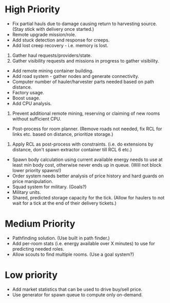 # High Priority

- Fix partial hauls due to damage causing return to harvesting source. (Stay stick with delivery once started.)
- Remote upgrade mission/role.
- Add stuck detection and response for creeps.
- Add lost creep recovery - i.e. memory is lost.
1. Gather haul requests/providers/state.
2. Gather visibility requests and missions in progress to gather visibility.
- Add remote mining container building.
- Add road system - gather nodes and generate connectivity.
- Computer number of hauler/harvester parts needed based on path distance.
- Factory usage.
- Boost usage.
- Add CPU analysis.
1. Prevent additional remote mining, reserving or claiming of new rooms without sufficient CPU.
- Post-process for room planner. (Remove roads not needed, fix RCL for links etc. based on distance, prioritize storage.)
1. Apply RCL as post-process with constraints. (i.e. do extensions by distance, don't spawn extractor container till RCL 6 etc.)
- Spawn body calculation using current available energy needs to use at least min body cost, otherwise never ends up in queue. (Will not block lower priority spawns!)
- Order system needs better analysis of price history and hard guards on price manipulation.
- Squad system for military. (Goals?)
- Military units.
- Shared, predicted storage capacity for the tick. (Allow for haulers to not wait for a tick at the end of their delivery tickets.)

# Medium Priority

- Pathfinding solution. (Use built in path finder.)
- Add per-room stats (i.e. energy available over X minutes) to use for predicting needed roles.
- Allow scouts to find multiple rooms. (Use a goal system?)

# Low priority

- Add market statistics that can be used to drive buy/sell price.
- Use generator for spawn queue to compute only on-demand.